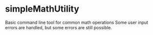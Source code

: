 # simpleMathUtility
Basic command line tool for common math operations
Some user input errors are handled, but some errors are still possible.
